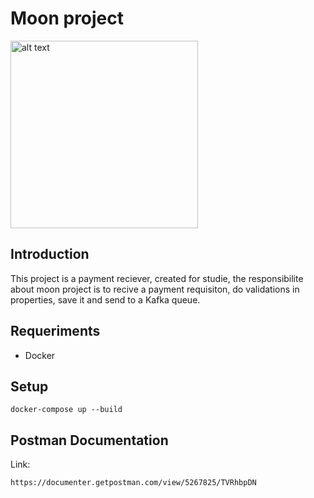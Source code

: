 # Moon project

<img src="https://image.freepik.com/free-vector/cartoon-planet-with-craters_6317-487.jpg" alt="alt text" width="300">

## Introduction

This project is a payment reciever, created for studie, the responsibilite
about moon project is to recive a payment requisiton, do validations in properties, 
save it and send to a Kafka queue.

## Requeriments

- Docker

## Setup
```
docker-compose up --build
```


## Postman Documentation
Link:
```
https://documenter.getpostman.com/view/5267825/TVRhbpDN
```